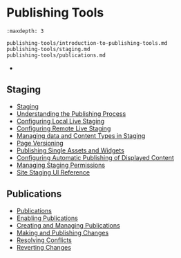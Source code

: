 # Publishing Tools

```{toctree}
:maxdepth: 3

publishing-tools/introduction-to-publishing-tools.md
publishing-tools/staging.md
publishing-tools/publications.md
```

* [](./publishing-tools/introduction-to-publishing-tools.md)

## Staging

* [Staging](./publishing-tools/staging.md)
* [Understanding the Publishing Process](./publishing-tools/staging/understanding-the-publishing-process.md)
* [Configuring Local Live Staging](./publishing-tools/staging/configuring-local-live-staging.md)
* [Configuring Remote Live Staging](./publishing-tools/staging/configuring-remote-live-staging.md)
* [Managing data and Content Types in Staging](./publishing-tools/staging/managing-data-and-content-types-in-staging.md)
* [Page Versioning](./publishing-tools/staging/page-versioning.md)
* [Publishing Single Assets and Widgets](./publishing-tools/staging/publishing-single-assets-and-widgets.md)
* [Configuring Automatic Publishing of Displayed Content](./publishing-tools/staging/configuring-automatic-publishing-of-displayed-content.md)
* [Managing Staging Permissions](./publishing-tools/staging/managing-staging-permissions.md)
* [Site Staging UI Reference](./publishing-tools/staging/site-staging-ui-reference.md)

## Publications

* [Publications](./publishing-tools/publications.md)
* [Enabling Publications](./publishing-tools/publications/enabling-publications.md)
* [Creating and Managing Publications](./publishing-tools/publications/creating-and-managing-publications.md)
* [Making and Publishing Changes](./publishing-tools/publications/making-and-publishing-changes.md)
* [Resolving Conflicts](./publishing-tools/publications/resolving-conflicts.md)
* [Reverting Changes](./publishing-tools/publications/reverting-changes.md)